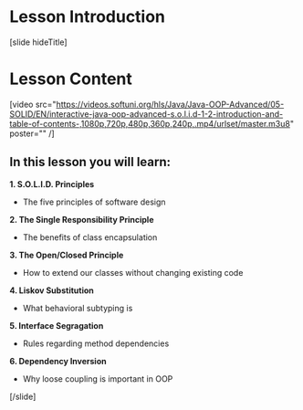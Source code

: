 # Lesson Introduction

[slide hideTitle]

# Lesson Content

[video src="https://videos.softuni.org/hls/Java/Java-OOP-Advanced/05-SOLID/EN/interactive-java-oop-advanced-s.o.l.i.d-1-2-introduction-and-table-of-contents-,1080p,720p,480p,360p,240p,.mp4/urlset/master.m3u8" poster="" /]

## In this lesson you will learn:

**1. S.O.L.I.D. Principles**
- The five principles of software design

**2. The Single Responsibility Principle**
- The benefits of class encapsulation

**3. The Open/Closed Principle**
- How to extend our classes without changing existing code

**4. Liskov Substitution**
- What behavioral subtyping is

**5. Interface Segragation**
- Rules regarding method dependencies

**6. Dependency Inversion**
- Why loose coupling is important in OOP
 
[/slide]
